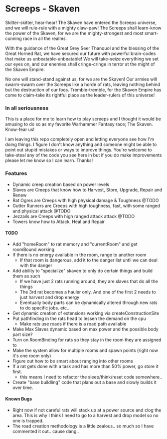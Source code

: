 # Screeps - Skaven

Skitter-skitter, hear-hear! The Skaven have entered the Screeps universe, and we will rule-rule with a mighty claw-paw! The Screeps shall learn-know the power of the Skaven, for we are the mighty-strongest and most smart-cunning race in all the realms.

With the guidance of the Great Grey Seer Thanquol and the blessing of the Great Horned Rat, we have secured our future with powerful brain-codes that make us unbeatable-unbeatable! We will take-seize everything we set our eyes on, and our enemies shall cringe-cringe in terror at the might of the Skaven Empire.

No one will stand-stand against us, for we are the Skaven! Our armies will swarm-swarm over the Screeps like a horde of rats, leaving nothing behind but the destruction of our foes. Tremble-tremble, for the Skaven Empire has come to claim-take its rightful place as the leader-rulers of this universe!

### In all seriousness

This is a place for me to learn how to play screeps and I thought it would be amusing to do so as my favorite Warhammer Fantasy race; The Skaven.  Know-fear us!  

I am leaving this repo completely open and letting everyone see how I'm doing things.  I figure I don't know anything and someone might be able to point out stupid mistakes or ways to improve things.  You're welcome to take-steal any of the code you see here in but if you do make improvements please let me know so I can learn.  Thanks!

### Features
- Dynamic creep creation based on power levels
- Slaves are Creeps that know how to Harvest, Store, Upgrade, Repair and Renew
- Rat Ogres are Creeps with high physical damage & Toughness @TODO
- Gutter Runners are Creeps with high toughness, fast, with some ranged and physical attack @TODO
- Jezzails are Creeps with high ranged attack attack @TODO
- Towers know how to Attack, Heal and Repair

#### TODO
- Add "homeRoom" to rat memory and "currentRoom" and get roomBound working
- If there is no energy available in the room, range to another room
  - If that room is dangerous, add it to the danger list until we can deal with the danger
- Add ability to "specialize" skaven to only do certain things and build them as such
  - If we have just 2 rats running around, they are slaves that do all the things
  - The 3rd rat becomes a hauler only.  And one of the first 2 needs to just harvest and drop energy
  - Eventually body parts can be dynamically altered through new rats to do specific jobs. etc.. 
- Get dynamic creation of extensions working via createConstructionSite
- Put pathfinding in the rats head to lessen the demand on the cpu
  - Make rats use roads if there is a road path available
- Make Max Slaves dynamic based on max power and the possible body part size?
- Turn on RoomBinding for rats so they stay in the room they are assigned to
- Make the system allow for multiple rooms and spawn points (right now it's one room only)
- Figure out how to be smart about ranging into other rooms
- If a rat gets done with a task and has more than 50% power, go store it first.
  - this means I need to refactor the sleep/think/reset code somewhere..
- Create "base buildling" code that plans out a base and slowly builds it over time.

#### Known Bugs
- Right now if not careful rats will stack up at a power source and clog the area.  This is why I think I need to go to a harvest and drop model so no one is trapped.
- The road creation methodology is a little zealous.. so much so I have commented it out.. cause dang.. 